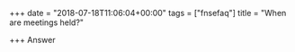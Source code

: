 +++
date = "2018-07-18T11:06:04+00:00"
tags = ["fnsefaq"]
title = "When are meetings held?"

+++
Answer